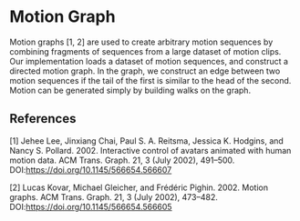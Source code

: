 # Motion Graph

Motion graphs [1, 2] are used to create arbitrary motion sequences by combining fragments of sequences from a large dataset of motion clips. Our implementation loads a dataset of motion sequences, and construct a directed motion graph. In the graph, we construct an edge between two motion sequences if the tail of the first is similar to the head of the second. Motion can be generated simply by building walks on the graph.

## References
[1] Jehee Lee, Jinxiang Chai, Paul S. A. Reitsma, Jessica K. Hodgins, and Nancy S. Pollard. 2002. Interactive control of avatars animated with human motion data. ACM Trans. Graph. 21, 3 (July 2002), 491–500. DOI:https://doi.org/10.1145/566654.566607

[2] Lucas Kovar, Michael Gleicher, and Frédéric Pighin. 2002. Motion graphs. ACM Trans. Graph. 21, 3 (July 2002), 473–482. DOI:https://doi.org/10.1145/566654.566605
